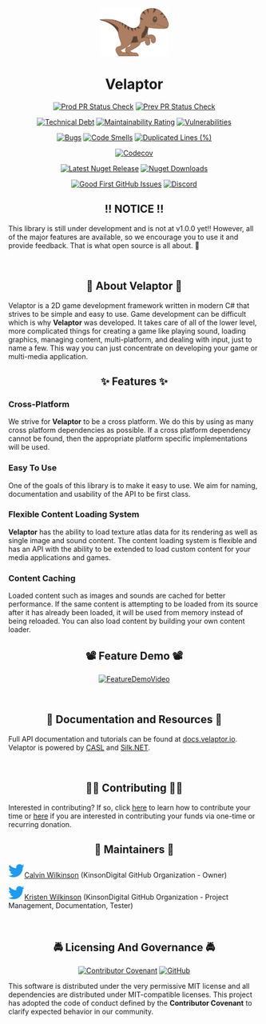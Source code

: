 
<div align="center">
    <a href="#"><img align="center" src="./Documentation/Images/velaptor-logo.png" height="96"></a>
    <br />
  
</div>


<h1 style="border:0;font-weight:bold" align="center">Velaptor</h1>


<div align="center">

[![Prod PR Status Check](https://img.shields.io/github/actions/workflow/status/KinsonDigital/Velaptor/prod-release-pr-status-check.yml?color=2F8840&label=Prod%20CI%20Build&logo=GitHub)](https://github.com/KinsonDigital/Velaptor/actions/workflows/prod-release-pr-status-check.yml)
[![Prev PR Status Check](https://img.shields.io/github/actions/workflow/status/KinsonDigital/Velaptor/prev-release-pr-status-check.yml?color=2F8840&label=Preview%20CI%20Build&logo=GitHub)](https://github.com/KinsonDigital/Velaptor/actions/workflows/prev-release-pr-status-check.yml)

[![Technical Debt](https://sonarcloud.io/api/project_badges/measure?project=KinsonDigital_Velaptor&metric=sqale_index)](https://sonarcloud.io/summary/new_code?id=KinsonDigital_Velaptor)
[![Maintainability Rating](https://sonarcloud.io/api/project_badges/measure?project=KinsonDigital_Velaptor&metric=sqale_rating)](https://sonarcloud.io/summary/new_code?id=KinsonDigital_Velaptor)
[![Vulnerabilities](https://sonarcloud.io/api/project_badges/measure?project=KinsonDigital_Velaptor&metric=vulnerabilities)](https://sonarcloud.io/summary/new_code?id=KinsonDigital_Velaptor)

[![Bugs](https://sonarcloud.io/api/project_badges/measure?project=KinsonDigital_Velaptor&metric=bugs)](https://sonarcloud.io/summary/new_code?id=KinsonDigital_Velaptor)
[![Code Smells](https://sonarcloud.io/api/project_badges/measure?project=KinsonDigital_Velaptor&metric=code_smells)](https://sonarcloud.io/summary/new_code?id=KinsonDigital_Velaptor)
[![Duplicated Lines (%)](https://sonarcloud.io/api/project_badges/measure?project=KinsonDigital_Velaptor&metric=duplicated_lines_density)](https://sonarcloud.io/summary/new_code?id=KinsonDigital_Velaptor)

[![Codecov](https://img.shields.io/codecov/c/github/KinsonDigital/Velaptor?color=2F8840&label=Code%20Coverage&logo=codecov)](https://app.codecov.io/gh/KinsonDigital/Velaptor/tree/release%2Fv1.0.0)

[![Latest Nuget Release](https://img.shields.io/nuget/vpre/kinsondigital.Velaptor?label=Latest%20Release&logo=nuget)](https://www.nuget.org/packages/KinsonDigital.Velaptor)
[![Nuget Downloads](https://img.shields.io/nuget/dt/KinsonDigital.Velaptor?color=0094FF&label=nuget%20downloads&logo=nuget)](https://www.nuget.org/stats/packages/KinsonDigital.Velaptor?groupby=Version)

[![Good First GitHub Issues](https://img.shields.io/github/issues/kinsondigital/Velaptor/good%20first%20issue?color=7057ff&label=Good%20First%20Issues)](https://github.com/KinsonDigital/Velaptor/issues?q=is%3Aissue+is%3Aopen+label%3A%22good+first+issue%22)
[![Discord](https://img.shields.io/discord/481597721199902720?color=%23575CCB&label=chat%20on%20discord&logo=discord&logoColor=white)](https://discord.gg/qewu6fNgv7)
</div>

<h2 style="font-weight:bold;" align="center" >!! NOTICE !!</h2>

This library is still under development and is not at v1.0.0 yet!!  However, all of the major features are available, so we encourage you to use it and provide feedback.  That is what open source is all about. 🥳

<br/>

<h2 style="font-weight:bold;" align="center">📖 About Velaptor 📖</h2>

Velaptor is a 2D game development framework written in modern C# that strives to be simple and easy to use.  Game development can be difficult which is why **Velaptor** was developed.  It takes care of all of the lower level, more complicated things for creating a game like playing sound, loading graphics, managing content, multi-platform, and dealing with input, just to name a few.  This way you can just concentrate on developing your game or multi-media application.

<h2 style="font-weight:bold;" align="center">✨ Features ✨</h2>

### **Cross-Platform**
We strive for **Velaptor** to be a cross platform. We do this by using as many cross platform dependencies as possible. If a cross platform dependency cannot be found, then the appropriate platform specific implementations will be used.

### **Easy To Use**
One of the goals of this library is to make it easy to use.  We aim for naming, documentation and usability of the API to be first class.

### **Flexible Content Loading System**
**Velaptor** has the ability to load texture atlas data for its rendering as well as single image and sound content.  The content loading system is flexible and has an API with the ability to be extended to load custom content for your media applications and games.

### **Content Caching**
Loaded content such as images and sounds are cached for better performance.  If the same content is attempting to be loaded from its source after it has already been loaded, it will be used from memory instead of being reloaded. You can also load content by building your own content loader. 

<h2 style="font-weight:bold;" align="center">📽️ Feature Demo 📽️</h2>

<div align="center">

[![FeatureDemoVideo](https://img.youtube.com/vi/rcKi-eWeUuo/0.jpg)](https://www.youtube.com/watch?v=rcKi-eWeUuo)
</div>

<br/>

<h2 style="font-weight:bold;" align="center">📃 Documentation and Resources 📃</h2>

  Full API documentation and tutorials can be found at [docs.velaptor.io](https://docs.velaptor.io). Velaptor is powered by [CASL](https://github.com/KinsonDigital/CASL) and [Silk.NET](https://github.com/dotnet/Silk.NET).

<br/>

<h2 style="font-weight:bold;" align="center">🙏🏼 Contributing 🙏🏼</h2>

Interested in contributing? If so, click [here](https://github.com/KinsonDigital/.github/blob/master/docs/CONTRIBUTING.md) to learn how to contribute your time or [here](https://github.com/sponsors/KinsonDigital) if you are interested in contributing your funds via one-time or recurring donation.


<h2 style="font-weight:bold;" align="center">🔧 Maintainers 🔧</h2>

  [![twitter-logo](https://raw.githubusercontent.com/KinsonDigital/.github/master/Images/twitter-logo-16x16.svg)Calvin Wilkinson](https://twitter.com/KDCoder) (KinsonDigital GitHub Organization - Owner)

  [![twitter-logo](https://raw.githubusercontent.com/KinsonDigital/.github/master/Images/twitter-logo-16x16.svg)Kristen Wilkinson](https://twitter.com/kswilky) (KinsonDigital GitHub Organization - Project Management, Documentation, Tester)

<br/>

<h2 style="font-weight:bold;" align="center">🚔 Licensing And Governance 🚔</h2>


<div align="center">

[![Contributor Covenant](https://img.shields.io/badge/Contributor%20Covenant-2.1-4baaaa.svg?style=flat)](https://github.com/KinsonDigital/.github/blob/master/docs/code_of_conduct.md)
[![GitHub](https://img.shields.io/github/license/kinsondigital/Velaptor)](https://github.com/KinsonDigital/Velaptor/blob/release/v1.0.0/LICENSE.md)
</div>


This software is distributed under the very permissive MIT license and all dependencies are distributed under MIT-compatible licenses.
This project has adopted the code of conduct defined by the **Contributor Covenant** to clarify expected behavior in our community.
